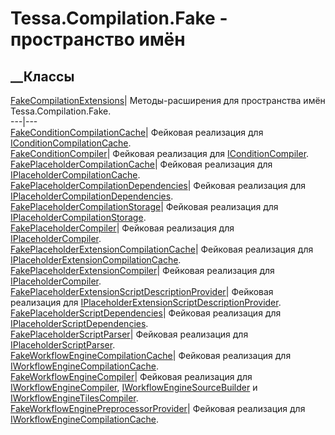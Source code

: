 # Tessa.Compilation.Fake - пространство имён
## __Классы
[FakeCompilationExtensions](T_Tessa_Compilation_Fake_FakeCompilationExtensions.htm)|
Методы-расширения для пространства имён Tessa.Compilation.Fake.  
---|---  
[FakeConditionCompilationCache](T_Tessa_Compilation_Fake_FakeConditionCompilationCache.htm)|
Фейковая реализация для
[IConditionCompilationCache](T_Tessa_Platform_Conditions_IConditionCompilationCache.htm).  
[FakeConditionCompiler](T_Tessa_Compilation_Fake_FakeConditionCompiler.htm)|
Фейковая реализация для
[IConditionCompiler](T_Tessa_Platform_Conditions_IConditionCompiler.htm).  
[FakePlaceholderCompilationCache](T_Tessa_Compilation_Fake_FakePlaceholderCompilationCache.htm)|
Фейковая реализация для
[IPlaceholderCompilationCache](T_Tessa_Platform_Placeholders_Compilation_IPlaceholderCompilationCache.htm).  
[FakePlaceholderCompilationDependencies](T_Tessa_Compilation_Fake_FakePlaceholderCompilationDependencies.htm)|
Фейковая реализация для
[IPlaceholderCompilationDependencies](T_Tessa_Platform_Placeholders_Compilation_IPlaceholderCompilationDependencies.htm).  
[FakePlaceholderCompilationStorage](T_Tessa_Compilation_Fake_FakePlaceholderCompilationStorage.htm)|
Фейковая реализация для
[IPlaceholderCompilationStorage](T_Tessa_Platform_Placeholders_Compilation_IPlaceholderCompilationStorage.htm).  
[FakePlaceholderCompiler](T_Tessa_Compilation_Fake_FakePlaceholderCompiler.htm)|
Фейковая реализация для
[IPlaceholderCompiler](T_Tessa_Platform_Placeholders_Compilation_IPlaceholderCompiler.htm).  
[FakePlaceholderExtensionCompilationCache](T_Tessa_Compilation_Fake_FakePlaceholderExtensionCompilationCache.htm)|
Фейковая реализация для
[IPlaceholderExtensionCompilationCache](T_Tessa_Platform_Placeholders_Compilation_IPlaceholderExtensionCompilationCache.htm).  
[FakePlaceholderExtensionCompiler](T_Tessa_Compilation_Fake_FakePlaceholderExtensionCompiler.htm)|
Фейковая реализация для
[IPlaceholderCompiler](T_Tessa_Platform_Placeholders_Compilation_IPlaceholderCompiler.htm).  
[FakePlaceholderExtensionScriptDescriptionProvider](T_Tessa_Compilation_Fake_FakePlaceholderExtensionScriptDescriptionProvider.htm)|
Фейковая реализация для
[IPlaceholderExtensionScriptDescriptionProvider](T_Tessa_Platform_Placeholders_Compilation_IPlaceholderExtensionScriptDescriptionProvider.htm).  
[FakePlaceholderScriptDependencies](T_Tessa_Compilation_Fake_FakePlaceholderScriptDependencies.htm)|
Фейковая реализация для
[IPlaceholderScriptDependencies](T_Tessa_Platform_Placeholders_Compilation_IPlaceholderScriptDependencies.htm).  
[FakePlaceholderScriptParser](T_Tessa_Compilation_Fake_FakePlaceholderScriptParser.htm)|
Фейковая реализация для
[IPlaceholderScriptParser](T_Tessa_Platform_Placeholders_Compilation_IPlaceholderScriptParser.htm).  
[FakeWorkflowEngineCompilationCache](T_Tessa_Compilation_Fake_FakeWorkflowEngineCompilationCache.htm)|
Фейковая реализация для
[IWorkflowEngineCompilationCache](T_Tessa_Workflow_Compilation_IWorkflowEngineCompilationCache.htm).  
[FakeWorkflowEngineCompiler](T_Tessa_Compilation_Fake_FakeWorkflowEngineCompiler.htm)|
Фейковая реализация для
[IWorkflowEngineCompiler](T_Tessa_Workflow_Compilation_IWorkflowEngineCompiler.htm),
[IWorkflowEngineSourceBuilder](T_Tessa_Workflow_Compilation_IWorkflowEngineSourceBuilder.htm)
и
[IWorkflowEngineTilesCompiler](T_Tessa_Workflow_Compilation_IWorkflowEngineTilesCompiler.htm).  
[FakeWorkflowEnginePreprocessorProvider](T_Tessa_Compilation_Fake_FakeWorkflowEnginePreprocessorProvider.htm)|
Фейковая реализация для
[IWorkflowEngineCompilationCache](T_Tessa_Workflow_Compilation_IWorkflowEngineCompilationCache.htm).
